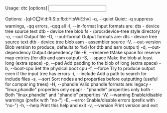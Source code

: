Usage: dtc [options] <input file>

Options: -[qI:O:o:V:d:R:S:p:fb:i:H:sW:E:hv]
  -q, --quiet
        Quiet: -q suppress warnings, -qq errors, -qqq all
  -I, --in-format <arg>
        Input formats are:
                dts - device tree source text
                dtb - device tree blob
                fs  - /proc/device-tree style directory
  -o, --out <arg>
        Output file
  -O, --out-format <arg>
        Output formats are:
                dts - device tree source text
                dtb - device tree blob
                asm - assembler source
  -V, --out-version <arg>
        Blob version to produce, defaults to %d (for dtb and asm outpu                                                                                                                                                                                                       t)
  -d, --out-dependency <arg>
        Output dependency file
  -R, --reserve <arg>
        tMake space for <number> reserve map entries (for dtb and asm                                                                                                                                                                                                        output)
  -S, --space <arg>
        Make the blob at least <bytes> long (extra space)
  -p, --pad <arg>
        Add padding to the blob of <bytes> long (extra space)
  -b, --boot-cpu <arg>
        Set the physical boot cpu
  -f, --force
        Try to produce output even if the input tree has errors
  -i, --include <arg>
        Add a path to search for include files
  -s, --sort
        Sort nodes and properties before outputting (useful for compar                                                                                                                                                                                                       ing trees)
  -H, --phandle <arg>
        Valid phandle formats are:
                legacy - "linux,phandle" properties only
                epapr  - "phandle" properties only
                both   - Both "linux,phandle" and "phandle" properties
  -W, --warning <arg>
        Enable/disable warnings (prefix with "no-")
  -E, --error <arg>
        Enable/disable errors (prefix with "no-")
  -h, --help
        Print this help and exit
  -v, --version
        Print version and exit
